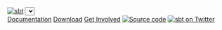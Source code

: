 <link href="https://fonts.googleapis.com/css?family=Roboto:100normal,100italic,300normal,300italic,400normal,400italic,500normal,500italic,700normal,700italic,900normal,900italicc" rel="stylesheet" type="text/css"/>
<link href="https://fonts.googleapis.com/css?family=Source+Sans+Pro:400,600,700,900,400italic,700italic" rel="stylesheet" type="text/css">
<div class="container">
    <div class="logo">
      <a href="../../index.html"><img src="files/sbt-logo.svg" alt="sbt"></a>
      <span class="versions"><select id="versions"></select></span>
    </div>
    <div class="nav">
      <a href="../../documentation.html">Documentation</a>
      <a href="../../download.html">Download</a>
      <a href="../../community.html">Get Involved</a>
      <a id="source-code" href="https://github.com/sbt/sbt"><img src="files/github-logo-teal.svg" alt="Source code" class="social"></a>
      <a id="twitter" href="https://twitter.com/scala_sbt"><img src="files/twitter-logo-teal.svg" alt="sbt on Twitter" class="social"></a>
    </div>
    <script type="text/javascript" async>
    (function(i,s,o,g,r,a,m){i['GoogleAnalyticsObject']=r;i[r]=i[r]||function(){
    (i[r].q=i[r].q||[]).push(arguments)},i[r].l=1*new Date();a=s.createElement(o),
    m=s.getElementsByTagName(o)[0];a.async=1;a.src=g;m.parentNode.insertBefore(a,m)
    })(window,document,'script','//www.google-analytics.com/analytics.js','ga');
    ga('create', 'UA-41449189-1', 'scala-sbt.org');
    ga('send', 'pageview');
    </script>
    <script type="text/javascript" async>
      (function(i,s,o,g,r,a,m){i['GoogleAnalyticsObject']=r;i[r]=i[r]||function(){
      (i[r].q=i[r].q||[]).push(arguments)},i[r].l=1*new Date();a=s.createElement(o),
      m=s.getElementsByTagName(o)[0];a.async=1;a.src=g;m.parentNode.insertBefore(a,m)
      })(window,document,'script','//www.google-analytics.com/analytics.js','ga');
      ga('create', 'UA-23127719-1', 'lightbend.com', {'allowLinker': true, 'name': 'tsTracker'});
      ga('tsTracker.require', 'linker');
      ga('tsTracker.linker:autoLink', ['lightbend.com','playframework.com','scala-lang.org','scaladays.org','spray.io','akka.io','scala-sbt.org']);
      ga('tsTracker.send', 'pageview');
    </script>
    <script type="text/javascript">
\$(function() {
  var scrollDown = function() {
    if (window.location.hash !== "") {
      setTimeout(function() { \$(window).scrollTop(\$(window).scrollTop() - 120); }, 100);
    }
  }
  scrollDown();
  \$(window).bind('hashchange', function() {
    scrollDown();
  });
});
    </script>
</div>
